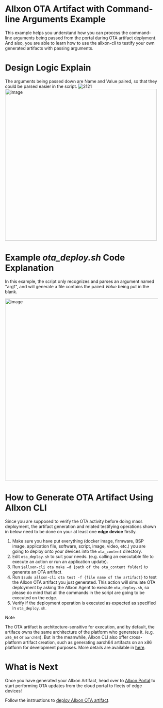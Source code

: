 # Allxon OTA Artifact with Command-line Arguments Example
This example helps you understand how you can process the command-line arguments being passed from the portal during OTA artifact deplyment. And also, you are able to learn how to use the allxon-cli to testify your own generated artifacts with passing arguments.

# Design Logic Explain
The arguments being passed down are Name and Value paired, so that they could be parsed easier in the script.
![2121](https://github.com/user-attachments/assets/e7079449-cf15-4810-811b-b8cc60981953)
<img width="500" alt="image" src="https://github.com/user-attachments/assets/e7079449-cf15-4810-811b-b8cc60981953">

# Example _ota_deploy.sh_ Code Explanation 
In this example, the script only recognizes and parses an argument named "arg1", and will generate a file contains the paired _Value_ being put in the blank.

<img width="600" alt="image" src="https://github.com/user-attachments/assets/139e57c9-7aaf-4969-a88e-3dc85328d81c">

# How to Generate OTA Artifact Using Allxon CLI 
Since you are supposed to verify the OTA activity before doing mass deployment, the artifact generation and related testifying operations shown in below need to be done on your at least one **edge device** firstly. 

1. Make sure you have put everything (docker image, firmware, BSP image, application file, software, script, image, video, etc.) you are going to deploy onto your devices into the `ota_content` directory. 
2. Edit `ota_deploy.sh` to suit your needs. (e.g. calling an executable file to execute an action or run an application update).
3. Run `$allxon-cli ota make –d {path of the ota_content folder}` to generate an OTA artifact. 
4. Run `$sudo allxon-cli ota test -f {file name of the artifact}` to test the Allxon OTA artifact you just generated. This action will simulate OTA deployment by asking the Allxon Agent to execute `ota_deploy.sh`, so please do mind that all the commands in the script are going to be executed on the edge. 
5. Verify if the deployment operation is executed as expected as specified in `ota_deploy.sh`.

> [!NOTE]
> The OTA artifact is architecture-sensitive for execution, and by default, the artiface owns the same architecture of the platform who generates it. (e.g. `x86_64` or `aarch64`).
> But in the meanwhile, Allxon CLI also offer cross-platform artifact creation, such as generating aarch64 artifacts on an x86 platform for development purposes.
> More details are available in [here](https://github.com/allxon/allxon-cli/blob/master/ota.md).
   
   
# What is Next
Once you have generated your Allxon Artifact, head over to [Allxon Portal](https://dms.allxon.com/) to start performing OTA updates from the cloud portal to fleets of edge devices! 

Follow the instrustions to [deploy Allxon OTA artifact](https://www.allxon.com/knowledge/deploy-ota-artifact).

